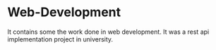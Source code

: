 # Web-Development
It contains some the work done in web development.
It was a rest api implementation project in university.
